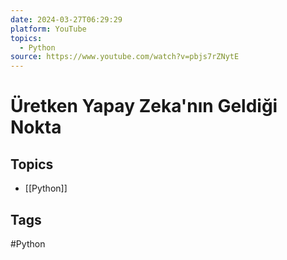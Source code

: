 ```yaml
---
date: 2024-03-27T06:29:29
platform: YouTube
topics:
  - Python
source: https://www.youtube.com/watch?v=pbjs7rZNytE
---
```

# Üretken Yapay Zeka'nın Geldiği Nokta

## Topics
- [[Python]]

## Tags
#Python